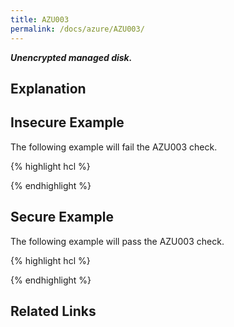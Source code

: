 ```yaml
---
title: AZU003
permalink: /docs/azure/AZU003/
---
```


***Unencrypted managed disk.***

## Explanation



## Insecure Example

The following example will fail the AZU003 check.

{% highlight hcl %}

{% endhighlight %}

## Secure Example

The following example will pass the AZU003 check.

{% highlight hcl %}

{% endhighlight %}

## Related Links


